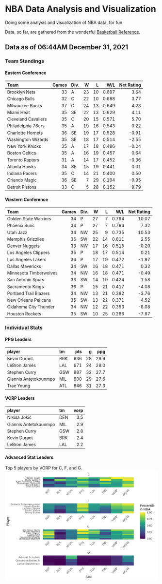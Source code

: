 # NBA Data Analysis and Visualization

Doing some analysis and visualization of NBA data, for fun.

Data, so far, are gathered from the wonderful [Basketball
Reference](https://www.basketball-reference.com/).

## Data as of 06:44AM December 31, 2021

### Team Standings

#### Eastern Conference

| Team                | Games | Div. |  W |  L |   W/L | Net Rating |
| :------------------ | ----: | :--- | -: | -: | ----: | ---------: |
| Brooklyn Nets       |    33 | A    | 23 | 10 | 0.697 |       3.64 |
| Chicago Bulls       |    32 | C    | 22 | 10 | 0.688 |       3.77 |
| Milwaukee Bucks     |    37 | C    | 24 | 13 | 0.649 |       4.23 |
| Miami Heat          |    35 | SE   | 22 | 13 | 0.629 |       4.11 |
| Cleveland Cavaliers |    35 | C    | 20 | 15 | 0.571 |       5.70 |
| Philadelphia 76ers  |    35 | A    | 19 | 16 | 0.543 |       0.22 |
| Charlotte Hornets   |    36 | SE   | 19 | 17 | 0.528 |     \-0.91 |
| Washington Wizards  |    35 | SE   | 18 | 17 | 0.514 |     \-2.55 |
| New York Knicks     |    35 | A    | 17 | 18 | 0.486 |     \-0.24 |
| Boston Celtics      |    35 | A    | 16 | 19 | 0.457 |       0.64 |
| Toronto Raptors     |    31 | A    | 14 | 17 | 0.452 |     \-0.36 |
| Atlanta Hawks       |    34 | SE   | 15 | 19 | 0.441 |       0.01 |
| Indiana Pacers      |    35 | C    | 14 | 21 | 0.400 |       0.50 |
| Orlando Magic       |    36 | SE   |  7 | 29 | 0.194 |     \-9.95 |
| Detroit Pistons     |    33 | C    |  5 | 28 | 0.152 |     \-9.79 |

#### Western Conference

| Team                   | Games | Div. |  W |  L |   W/L | Net Rating |
| :--------------------- | ----: | :--- | -: | -: | ----: | ---------: |
| Golden State Warriors  |    34 | P    | 27 |  7 | 0.794 |      10.07 |
| Phoenix Suns           |    34 | P    | 27 |  7 | 0.794 |       7.32 |
| Utah Jazz              |    34 | NW   | 25 |  9 | 0.735 |      10.53 |
| Memphis Grizzlies      |    36 | SW   | 22 | 14 | 0.611 |       2.55 |
| Denver Nuggets         |    33 | NW   | 17 | 16 | 0.515 |     \-0.20 |
| Los Angeles Clippers   |    35 | P    | 18 | 17 | 0.514 |       0.21 |
| Los Angeles Lakers     |    36 | P    | 17 | 19 | 0.472 |     \-1.97 |
| Dallas Mavericks       |    34 | SW   | 16 | 18 | 0.471 |       0.32 |
| Minnesota Timberwolves |    34 | NW   | 16 | 18 | 0.471 |     \-0.49 |
| San Antonio Spurs      |    33 | SW   | 14 | 19 | 0.424 |       1.58 |
| Sacramento Kings       |    36 | P    | 15 | 21 | 0.417 |     \-4.08 |
| Portland Trail Blazers |    34 | NW   | 13 | 21 | 0.382 |     \-3.76 |
| New Orleans Pelicans   |    35 | SW   | 13 | 22 | 0.371 |     \-4.52 |
| Oklahoma City Thunder  |    34 | NW   | 12 | 22 | 0.353 |     \-8.08 |
| Houston Rockets        |    35 | SW   | 10 | 25 | 0.286 |     \-7.87 |

### Individual Stats

#### PPG Leaders

| player                | tm  | pts |  g |  ppg |
| :-------------------- | :-- | --: | -: | ---: |
| Kevin Durant          | BRK | 836 | 28 | 29.9 |
| LeBron James          | LAL | 671 | 24 | 28.0 |
| Stephen Curry         | GSW | 887 | 32 | 27.7 |
| Giannis Antetokounmpo | MIL | 800 | 29 | 27.6 |
| Trae Young            | ATL | 846 | 31 | 27.3 |

#### VORP Leaders

| player                | tm  | vorp |
| :-------------------- | :-- | ---: |
| Nikola Jokić          | DEN |  3.5 |
| Giannis Antetokounmpo | MIL |  2.9 |
| Stephen Curry         | GSW |  2.8 |
| Kevin Durant          | BRK |  2.4 |
| LeBron James          | LAL |  2.2 |

#### Advanced Stat Leaders

Top 5 players by VORP for C, F, and G.
![](README_files/figure-gfm/README-unnamed-chunk-7-1.png)<!-- -->
